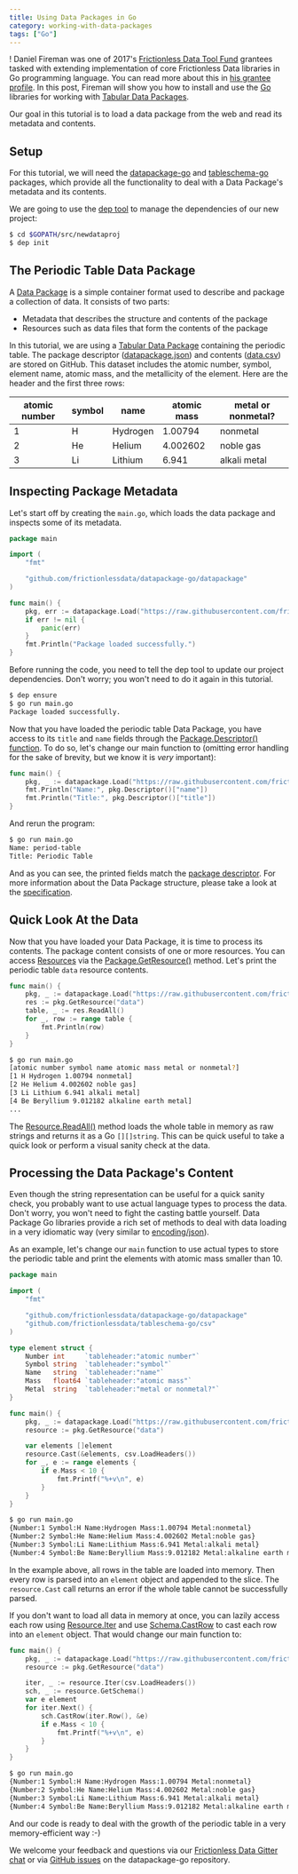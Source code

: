 ```yaml
---
title: Using Data Packages in Go
category: working-with-data-packages
tags: ["Go"]
---
```



! Daniel Fireman was one of 2017's [Frictionless Data Tool Fund][toolfund] grantees tasked with extending implementation of core Frictionless Data libraries in Go programming language. You can read more about this in [his grantee profile][toolfund-daniel]. In this post, Fireman will show you how to install and use the [Go](http://golang.org) libraries for working with [Tabular Data Packages][tdp].

Our goal in this tutorial is to load a data package from the web and read its metadata and contents.

## Setup
For this tutorial, we will need the [datapackage-go][dp-go] and [tableschema-go][ts-go] packages, which provide all the functionality to deal with a Data Package's metadata and its contents.

We are going to use the [dep tool](https://golang.github.io/dep/) to manage the dependencies of our new project:

```sh
$ cd $GOPATH/src/newdataproj
$ dep init
```

## The Periodic Table Data Package

A [Data Package][dp] is a simple container format used to describe and package a collection of data. It consists of two parts:

* Metadata that describes the structure and contents of the package
* Resources such as data files that form the contents of the package

In this tutorial, we are using a [Tabular Data Package][tdp] containing the periodic table. The package descriptor ([datapackage.json][datapackage.json]) and contents ([data.csv][data.csv]) are stored on GitHub. This dataset includes the atomic number, symbol, element name, atomic mass, and the metallicity of the element. Here are the header and the first three rows:

| atomic number | symbol | name     | atomic mass | metal or nonmetal? |
|---------------|--------|----------|-------------|--------------------|
| 1             | H      | Hydrogen | 1.00794     | nonmetal           |
| 2             | He     | Helium   | 4.002602    | noble gas          |
| 3             | Li     | Lithium  | 6.941       | alkali metal       |


## Inspecting Package Metadata

Let's start off by creating the `main.go`, which loads the data package and inspects some of its metadata.

```go
package main

import (
    "fmt"

    "github.com/frictionlessdata/datapackage-go/datapackage"
)

func main() {
    pkg, err := datapackage.Load("https://raw.githubusercontent.com/frictionlessdata/example-data-packages/62d47b454d95a95b6029214b9533de79401e953a/periodic-table/datapackage.json")
    if err != nil {
        panic(err)
    }
    fmt.Println("Package loaded successfully.")
}
```

Before running the code, you need to tell the dep tool to update our project dependencies. Don't worry; you won't need to do it again in this tutorial.

```sh
$ dep ensure
$ go run main.go
Package loaded successfully.
```

Now that you have loaded the periodic table Data Package, you have access to its `title` and `name` fields through the [Package.Descriptor() function](https://godoc.org/github.com/frictionlessdata/datapackage-go/datapackage#Package.Descriptor).  To do so, let's change our main function to (omitting error handling for the sake of brevity, but we know it is _very_ important):

```go
func main() {
    pkg, _ := datapackage.Load("https://raw.githubusercontent.com/frictionlessdata/example-data-packages/62d47b454d95a95b6029214b9533de79401e953a/periodic-table/datapackage.json")
    fmt.Println("Name:", pkg.Descriptor()["name"])
    fmt.Println("Title:", pkg.Descriptor()["title"])
}
```

And rerun the program:

```sh
$ go run main.go
Name: period-table
Title: Periodic Table
```

And as you can see, the printed fields match the [package descriptor][datapackage.json]. For more information about the Data Package structure, please take a look at the [specification](/specs/data-package/).

## Quick Look At the Data

Now that you have loaded your Data Package, it is time to process its contents. The package content consists of one or more resources. You can access [Resources][dp-go-resource] via the [Package.GetResource()](https://godoc.org/github.com/frictionlessdata/datapackage-go/datapackage#Package.GetResource()) method. Let's print the periodic table `data` resource contents.

```go
func main() {
    pkg, _ := datapackage.Load("https://raw.githubusercontent.com/frictionlessdata/example-data-packages/62d47b454d95a95b6029214b9533de79401e953a/periodic-table/datapackage.json")
    res := pkg.GetResource("data")
    table, _ := res.ReadAll()
    for _, row := range table {
        fmt.Println(row)
    }
}
```

```sh
$ go run main.go
[atomic number symbol name atomic mass metal or nonmetal?]
[1 H Hydrogen 1.00794 nonmetal]
[2 He Helium 4.002602 noble gas]
[3 Li Lithium 6.941 alkali metal]
[4 Be Beryllium 9.012182 alkaline earth metal]
...
```

The [Resource.ReadAll()](https://godoc.org/github.com/frictionlessdata/datapackage-go/datapackage#Resource.ReadAll) method loads the whole table in memory as raw strings and returns it as a Go `[][]string`. This can be quick useful to take a quick look or perform a visual sanity check at the data.

## Processing the Data Package's Content

Even though the string representation can be useful for a quick sanity check, you probably want to use actual language types to process the data. Don't worry, you won't need to fight the casting battle yourself. Data Package Go libraries provide a rich set of methods to deal with data loading in a very idiomatic way (very similar to [encoding/json](https://golang.org/pkg/encoding/json/)).

As an example, let's change our `main` function to use actual types to store the periodic table and print the elements with atomic mass smaller than 10.

```go
package main

import (
    "fmt"

    "github.com/frictionlessdata/datapackage-go/datapackage"
    "github.com/frictionlessdata/tableschema-go/csv"
)

type element struct {
    Number int     `tableheader:"atomic number"`
    Symbol string  `tableheader:"symbol"`
    Name   string  `tableheader:"name"`
    Mass   float64 `tableheader:"atomic mass"`
    Metal  string  `tableheader:"metal or nonmetal?"`
}

func main() {
    pkg, _ := datapackage.Load("https://raw.githubusercontent.com/frictionlessdata/example-data-packages/62d47b454d95a95b6029214b9533de79401e953a/periodic-table/datapackage.json")
    resource := pkg.GetResource("data")

    var elements []element
    resource.Cast(&elements, csv.LoadHeaders())
    for _, e := range elements {
        if e.Mass < 10 {
            fmt.Printf("%+v\n", e)
        }
    }
}
```

```sh
$ go run main.go
{Number:1 Symbol:H Name:Hydrogen Mass:1.00794 Metal:nonmetal}
{Number:2 Symbol:He Name:Helium Mass:4.002602 Metal:noble gas}
{Number:3 Symbol:Li Name:Lithium Mass:6.941 Metal:alkali metal}
{Number:4 Symbol:Be Name:Beryllium Mass:9.012182 Metal:alkaline earth metal}
```

In the example above, all rows in the table are loaded into memory. Then every row is parsed into an `element` object and appended to the slice. The `resource.Cast` call returns an error if the whole table cannot be successfully parsed.

If you don't want to load all data in memory at once, you can lazily access each row using [Resource.Iter](https://godoc.org/github.com/frictionlessdata/datapackage-go/datapackage#Resource.Iter) and use [Schema.CastRow](https://godoc.org/github.com/frictionlessdata/tableschema-go/schema#Schema.CastRow) to cast each row into an `element` object. That would change our main function to:

```go
func main() {
    pkg, _ := datapackage.Load("https://raw.githubusercontent.com/frictionlessdata/example-data-packages/62d47b454d95a95b6029214b9533de79401e953a/periodic-table/datapackage.json")
    resource := pkg.GetResource("data")

    iter, _ := resource.Iter(csv.LoadHeaders())
    sch, _ := resource.GetSchema()
    var e element
    for iter.Next() {
        sch.CastRow(iter.Row(), &e)
        if e.Mass < 10 {
            fmt.Printf("%+v\n", e)
        }
    }
}
```

```sh
$ go run main.go
{Number:1 Symbol:H Name:Hydrogen Mass:1.00794 Metal:nonmetal}
{Number:2 Symbol:He Name:Helium Mass:4.002602 Metal:noble gas}
{Number:3 Symbol:Li Name:Lithium Mass:6.941 Metal:alkali metal}
{Number:4 Symbol:Be Name:Beryllium Mass:9.012182 Metal:alkaline earth metal}
```

And our code is ready to deal with the growth of the periodic table in a very memory-efficient way :-)

We welcome your feedback and questions via our [Frictionless Data Gitter chat][fd-gitter] or via [GitHub issues][dp-go-issues] on the datapackage-go repository.

[dp]: /specs/data-package/
[tdp]: /specs/tabular-data-package/
[toolfund]: https://toolfund.frictionlessdata.io
[toolfund-daniel]:/articles/daniel-fireman/
[dp-go]: https://github.com/frictionlessdata/datapackage-go
[ts-go]: https://github.com/frictionlessdata/tableschema-go
[ts]: /docs/table-schema/
[dp-go-resource]:https://godoc.org/github.com/frictionlessdata/datapackage-go/datapackage#Resource
[fd-gitter]: http://gitter.im/frictionlessdata/chat
[dp-go-issues]: https://github.com/frictionlessdata/datapackage-go/issues
[datapackage.json]: https://raw.githubusercontent.com/frictionlessdata/example-data-packages/62d47b454d95a95b6029214b9533de79401e953a/periodic-table/datapackage.json
[data.csv]: https://raw.githubusercontent.com/frictionlessdata/example-data-packages/62d47b454d95a95b6029214b9533de79401e953a/periodic-table/data.csv
